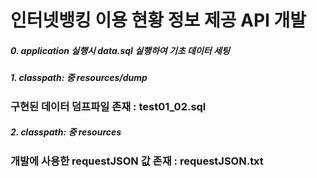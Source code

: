 # 인터넷뱅킹 이용 현황 정보 제공 API 개발

##### 0. application 실행시 data.sql 실행하여 기초 데이터 세팅

##### 1. classpath: 중 resources/dump
### 구현된 데이터 덤프파일 존재  : test01_02.sql

##### 2. classpath: 중 resources
### 개발에 사용한 requestJSON 값 존재 : requestJSON.txt
